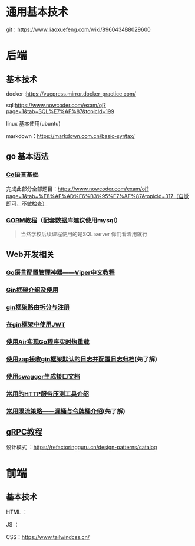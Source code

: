 # 通用基本技术

git：https://www.liaoxuefeng.com/wiki/896043488029600

# 后端

## 基本技术

docker :https://vuepress.mirror.docker-practice.com/

sql:https://www.nowcoder.com/exam/oj?page=1&tab=SQL%E7%AF%87&topicId=199

linux 基本使用(ubuntu)

markdown：https://markdown.com.cn/basic-syntax/



## go 基本语法

### [Go语言基础](https://www.liwenzhou.com/posts/Go/golang-menu/) 

完成此部分全部题目：https://www.nowcoder.com/exam/oj?page=1&tab=%E8%AF%AD%E6%B3%95%E7%AF%87&topicId=317（自觉即可，不做检查）

### [GORM教程](https://www.liwenzhou.com/posts/Go/gorm-crud/)（配套数据库建议使用mysql）

> 当然学校后续课程使用的是SQL server 你们看着用就行

## Web开发相关

### [Go语言配置管理神器——Viper中文教程](https://www.liwenzhou.com/posts/Go/viper/)

### [Gin框架介绍及使用](https://www.liwenzhou.com/posts/Go/gin/)

### [gin框架路由拆分与注册](https://www.liwenzhou.com/posts/Go/gin-routes-registry/)

### [在gin框架中使用JWT](https://www.liwenzhou.com/posts/Go/json-web-token/)

### [使用Air实现Go程序实时热重载](https://www.liwenzhou.com/posts/Go/live-reload-with-air/)

### [使用zap接收gin框架默认的日志并配置日志归档](https://www.liwenzhou.com/posts/Go/zap-in-gin/)(先了解)

### [使用swagger生成接口文档](https://www.liwenzhou.com/posts/Go/gin-swagger/)

### [常用的HTTP服务压测工具介绍](https://www.liwenzhou.com/posts/Go/benchmark-tools/)

### [常用限流策略——漏桶与令牌桶介绍](https://www.liwenzhou.com/posts/Go/ratelimit/)(先了解)

## [gRPC教程](https://www.liwenzhou.com/posts/Go/gRPC/)

设计模式 ：https://refactoringguru.cn/design-patterns/catalog

# 前端

## 基本技术

HTML ：

JS ：

CSS：https://www.tailwindcss.cn/
